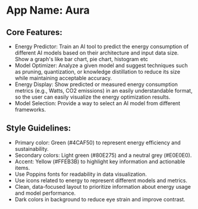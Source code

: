 # **App Name**: Aura

## Core Features:

- Energy Predictor: Train an AI tool to predict the energy consumption of different AI models based on their architecture and input data size. Show a graph's like bar chart, pie chart, histogram etc
- Model Optimizer: Analyze a given model and suggest techniques such as pruning, quantization, or knowledge distillation to reduce its size while maintaining acceptable accuracy.
- Energy Display: Show predicted or measured energy consumption metrics (e.g., Watts, CO2 emissions) in an easily understandable format, so the user can easily visualize the energy optimization results.
- Model Selection: Provide a way to select an AI model from different frameworks.

## Style Guidelines:

- Primary color: Green (#4CAF50) to represent energy efficiency and sustainability.
- Secondary colors: Light green (#80E275) and a neutral grey (#E0E0E0).
- Accent: Yellow (#FFEB3B) to highlight key information and actionable items.
- Use Poppins fonts for readability in data visualization.
- Use icons related to energy to represent different models and metrics.
- Clean, data-focused layout to prioritize information about energy usage and model performance.
- Dark colors in background to reduce eye strain and improve contrast.